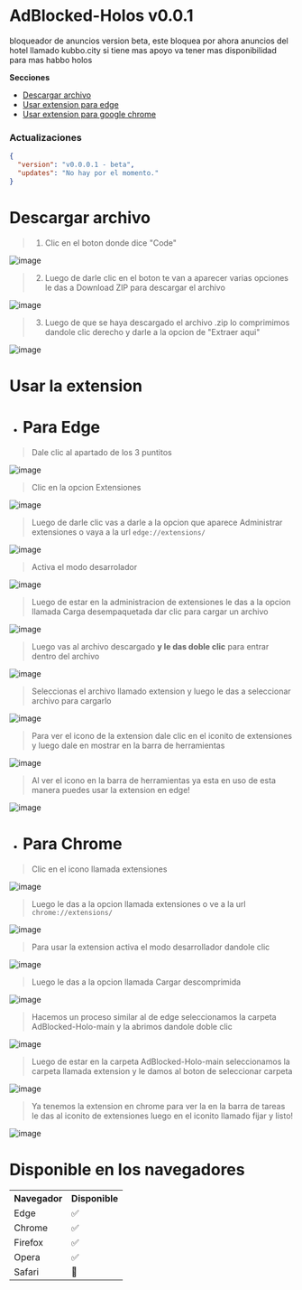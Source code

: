 # AdBlocked-Holos v0.0.1
bloqueador de anuncios version beta, este bloquea por ahora anuncios del hotel llamado kubbo.city si tiene mas apoyo va tener mas disponibilidad para mas habbo holos


__**Secciones**__

- [Descargar archivo](https://github.com/theYassonDC/AdBlocked-Holos#descargar-archivo)
- [Usar extension para edge](https://github.com/theYassonDC/AdBlocked-Holos#para-edge)
- [Usar extension para google chrome](https://github.com/theYassonDC/AdBlocked-Holos#para-chrome)



### Actualizaciones
```json
{
  "version": "v0.0.0.1 - beta",
  "updates": "No hay por el momento."
}
```

# Descargar archivo 
> 1. Clic en el boton donde dice "Code"

![image](https://user-images.githubusercontent.com/98669750/187090409-38876d57-4dde-434a-a843-4d5c96302930.png)


> 2. Luego de darle clic en el boton te van a aparecer varias opciones le das a Download ZIP para descargar el archivo

![image](https://user-images.githubusercontent.com/98669750/187090479-e7346a52-ef80-4cfd-afd4-187b3e3f0983.png)

> 3. Luego de que se haya descargado el archivo .zip lo comprimimos dandole clic derecho y darle a la opcion de "Extraer aqui"

![image](https://user-images.githubusercontent.com/98669750/187090652-47c231ee-0659-4ee2-bac1-e727f8016b85.png)


# Usar la extension 
- # **Para Edge**
> Dale clic al apartado de los 3 puntitos

![image](https://user-images.githubusercontent.com/98669750/187090907-0f1558d2-5769-459d-8ab1-f708065d3a89.png)

> Clic en la opcion Extensiones

![image](https://user-images.githubusercontent.com/98669750/187090935-4cd6a1d5-8d17-4a6e-b1c3-98acad863555.png)

> Luego de darle clic vas a darle a la opcion que aparece Administrar extensiones o vaya a la url `edge://extensions/`

![image](https://user-images.githubusercontent.com/98669750/187090960-4e4ddea2-ec76-4221-9864-625ae8a86206.png)


> Activa el modo desarrolador 

![image](https://user-images.githubusercontent.com/98669750/187091658-7b3bc2e3-03fe-45f9-a839-837f570e3986.png)



> Luego de estar en la administracion de extensiones le das a la opcion llamada Carga desempaquetada dar clic para cargar un archivo

![image](https://user-images.githubusercontent.com/98669750/187091056-65cf9be7-425f-451e-84aa-6e99d1feff51.png)

> Luego vas al archivo descargado **y le das doble clic** para entrar dentro del archivo 

![image](https://user-images.githubusercontent.com/98669750/187091128-de5810f9-40e2-4607-a60a-e4a3822b90fa.png)



> Seleccionas el archivo llamado extension y luego le das a seleccionar archivo para cargarlo 

![image](https://user-images.githubusercontent.com/98669750/187091181-31b2d3f8-f95c-42c6-bb2f-0c010d874171.png)


> Para ver el icono de la extension dale clic en el iconito de extensiones y luego dale en mostrar en la barra de herramientas 

![image](https://user-images.githubusercontent.com/98669750/187091240-9074debf-3580-4e49-a8ea-dc9a9049f57a.png)


> Al ver el icono en la barra de herramientas ya esta en uso de esta manera puedes usar la extension en edge!

![image](https://user-images.githubusercontent.com/98669750/187091296-dfe8056e-fd09-4bb0-9ec1-59d38f4bde5b.png)


- # **Para Chrome**

> Clic en el icono llamada extensiones

![image](https://user-images.githubusercontent.com/98669750/187091808-37156ff0-3aa6-4c12-a374-aaae7d8a442c.png)

> Luego le das a la opcion llamada extensiones o ve a la url `chrome://extensions/`

![image](https://user-images.githubusercontent.com/98669750/187091836-d12ba7ef-6655-4eb4-852a-faf5ec372f0a.png)

> Para usar la extension activa el modo desarrollador dandole clic

![image](https://user-images.githubusercontent.com/98669750/187091937-2104d34f-cc24-40ed-96cc-0b786f31c8dd.png)


> Luego le das a la opcion llamada Cargar descomprimida

![image](https://user-images.githubusercontent.com/98669750/187092007-1f43b6f4-042e-423b-9797-fa3426e9815d.png)

> Hacemos un proceso similar al de edge seleccionamos la carpeta AdBlocked-Holo-main y la abrimos dandole doble clic

![image](https://user-images.githubusercontent.com/98669750/187092094-edfbf727-8c7f-48f8-ba6a-bd12d126c84d.png)

> Luego de estar en la carpeta AdBlocked-Holo-main seleccionamos la carpeta llamada extension y le damos al boton de seleccionar carpeta

![image](https://user-images.githubusercontent.com/98669750/187092135-9e14a5c8-8899-473a-80fc-3e564e363be8.png)

> Ya tenemos la extension en chrome para ver la en la barra de tareas le das al iconito de extensiones luego en el iconito llamado fijar y listo!

![image](https://user-images.githubusercontent.com/98669750/187092233-9bf34b38-a7cc-4827-a162-2de253aa2eb6.png)



# **Disponible en los navegadores**
<table>
  <tr>
    <th>Navegador</th>
    <th>Disponible</th>
  </tr>
  <tr>
    <td>Edge</td>
    <td>✅</td>
  </tr>
  <tr>
    <td>Chrome</td>
    <td>✅</td>
  </tr>
  <tr>
    <td>Firefox</td>
    <td>✅</td>
  </tr>
  <tr>
    <td>Opera</td>
    <td>✅</td>
  </tr>
  <tr>
    <td>Safari</td>
    <td>🚫</td>
  </tr>
</table>
